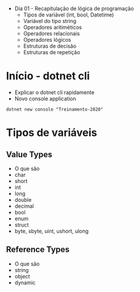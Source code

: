 * Dia 01 - Recapitulação de lógica de programação
    * Tipos de variável (int, bool, Datetime)
    * Variável do tipo string
    * Operadores aritiméticos
    * Operadores relacionais
    * Operadores lógicos
    * Estruturas de decisão
    * Estruturas de repetição

# Início - dotnet cli
- Explicar o dotnet cli rapidamente
- Novo console application
```
dotnet new console "Treinamento-2020"
```

# Tipos de variáveis
## Value Types
- O que são
- char
- short
- int
- long
- double
- decimal
- bool
- enum
- struct
- byte, sbyte, uint, ushort, ulong

## Reference Types
- O que são
- string
- object
- dynamic